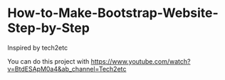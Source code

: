 # How-to-Make-Bootstrap-Website-Step-by-Step

Inspired by tech2etc

You can do this project with https://www.youtube.com/watch?v=BtdESApM0a4&ab_channel=Tech2etc 
